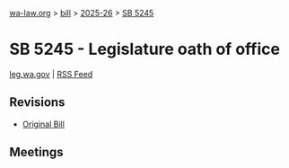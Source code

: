 [wa-law.org](/) > [bill](/bill/) > [2025-26](/bill/2025-26/) > [SB 5245](/bill/2025-26/sb/5245/)

# SB 5245 - Legislature oath of office
[leg.wa.gov](https://app.leg.wa.gov/billsummary?BillNumber=5245&Year=2025&Initiative=false) | [RSS Feed](./rss.xml)

## Revisions
* [Original Bill](1/)

## Meetings